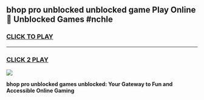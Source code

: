 
## bhop pro unblocked unblocked game Play Online 👋 Unblocked Games #nchle
<h3>
<a href="https://premium.freeplayer.one?title=bhop_pro_unblocked&ref=21F">CLICK TO PLAY</a></h3>
<hr>

<h3>
<a href="https://premium.freeplayer.one?title=bhop_pro_unblocked&ref=21F">CLICK 2 PLAY</a>
  
</h3>

<a href="https://premium.freeplayer.one?title=bhop_pro_unblocked&ref=21F/"><img src="https://clearcache.store/games.png"></a>


**bhop pro unblocked games unblocked: Your Gateway to Fun and Accessible Online Gaming**
